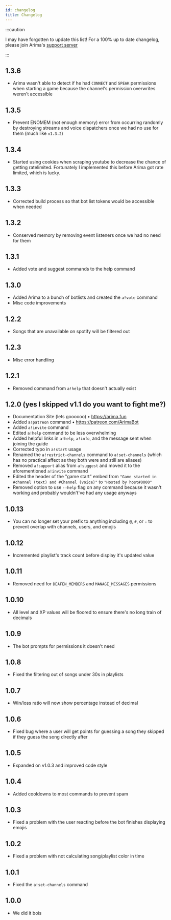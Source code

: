 ```yaml
---
id: changelog
title: Changelog
---
```


:::caution

I may have forgotten to update this list! For a 100% up to date changelog,
please join Arima's
[support server](https://discord.com/api/oauth2/authorize?client_id=809547125397782528&permissions=3492928&scope=bot)

:::

## 1.3.6

- Arima wasn't able to detect if he had `CONNECT` and `SPEAK` permissions when
  starting a game because the channel's permission overwrites weren't accessible

## 1.3.5

- Prevent ENOMEM (not enough memory) error from occurring randomly by destroying
  streams and voice dispatchers once we had no use for them (much like `v1.3.2`)

## 1.3.4

- Started using cookies when scraping youtube to decrease the chance of getting
  ratelimited. Fortunately I implemented this before Arima got rate limited,
  which is lucky.

## 1.3.3

- Corrected build process so that bot list tokens would be accessible when
  needed

## 1.3.2

- Conserved memory by removing event listeners once we had no need for them

## 1.3.1

- Added vote and suggest commands to the help command

## 1.3.0

- Added Arima to a bunch of botlists and created the `a!vote` command
- Misc code improvements

## 1.2.2

- Songs that are unavailable on spotify will be filtered out

## 1.2.3

- Misc error handling

## 1.2.1

- Removed command from `a!help` that doesn't actually exist

## 1.2.0 (yes I skipped v1.1 do you want to fight me?)

- Documentation Site (lets goooooo) • https://arima.fun
- Added `a!patreon` command • https://patreon.com/ArimaBot
- Added `a!invite` command
- Edited `a!help` command to be less overwhelming
- Added helpful links in `a!help`, `a!info`, and the message sent when joining
  the guide
- Corrected typo in `a!start` usage
- Renamed the `a!restrict-channels` command to `a!set-channels` (which has no
  practical affect as they both were and still are aliases)
- Removed `a!support` alias from `a!suggest` and moved it to the aforementioned
  `a!invite` command
- Edited the header of the "game start" embed from
  `"Game started in #channel (text) and #Channel (voice)"` to
  `"Hosted by host#0000"`
- Removed option to use `--help` flag on any command because it wasn't working
  and probably wouldn't've had any usage anyways

## 1.0.13

- You can no longer set your prefix to anything including `@`, `#`, or `:` to
  prevent overlap with channels, users, and emojis

## 1.0.12

- Incremented playlist's track count before display it's updated value

## 1.0.11

- Removed need for `DEAFEN_MEMBERS` and `MANAGE_MESSAGES` permissions

## 1.0.10

- All level and XP values will be floored to ensure there's no long train of
  decimals

## 1.0.9

- The bot prompts for permissions it doesn't need

## 1.0.8

- Fixed the filtering out of songs under 30s in playlists

## 1.0.7

- Win/loss ratio will now show percentage instead of decimal

## 1.0.6

- Fixed bug where a user will get points for guessing a song they skipped if
  they guess the song directly after

## 1.0.5

- Expanded on v1.0.3 and improved code style

## 1.0.4

- Added cooldowns to most commands to prevent spam

## 1.0.3

- Fixed a problem with the user reacting before the bot finishes displaying
  emojis

## 1.0.2

- Fixed a problem with not calculating song/playlist color in time

## 1.0.1

- Fixed the `a!set-channels` command

## 1.0.0

- We did it bois
